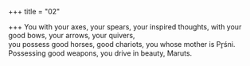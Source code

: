 +++
title = "02"

+++
You with your axes, your spears, your inspired thoughts, with your good  bows, your arrows, your quivers,  
you possess good horses, good chariots, you whose mother is Pr̥śni.  
Possessing good weapons, you drive in beauty, Maruts.  